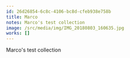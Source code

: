 ```yaml
---
id: 26d26854-6c8c-4106-bc8d-cfeb938e758b
title: Marco
notes: Marco's test collection
image: /src/media/img/IMG_20180803_160635.jpg
works: []
---
```

Marco's test collection
